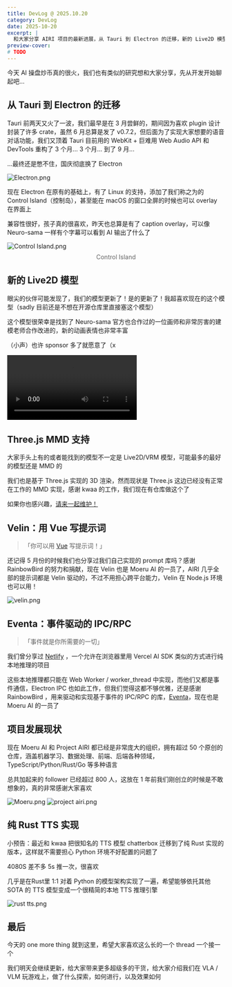 ```yaml
---
title: DevLog @ 2025.10.20
category: DevLog
date: 2025-10-20
excerpt: |
  和大家分享 AIRI 项目的最新进展，从 Tauri 到 Electron 的迁移，新的 Live2D 模型，以及各种开源项目的更新。
preview-cover:
# TODO
---
```



今天 AI 操盘炒币真的很火，我们也有类似的研究想和大家分享，先从开发开始聊起吧...

## 从 Tauri 到 Electron 的迁移

Tauri 前两天又火了一波，我们最早是在 3 月尝鲜的，期间因为喜欢 plugin 设计封装了许多 crate，虽然 6 月总算是发了 v0.7.2，但后面为了实现大家想要的语音对话功能，我们又顶着 Tauri 目前用的 WebKit + 巨难用 Web Audio API 和 DevTools 重构了 3 个月... 3 个月... 到了 9 月...

...最终还是憋不住，国庆彻底换了 Electron

<img src="./assets/Electron.png" alt="Electron.png" />

现在 Electron 在原有的基础上，有了 Linux 的支持，添加了我们称之为的 Control Island（控制岛），甚至能在 macOS 的窗口全屏的时候也可以 overlay 在界面上

兼容性很好，孩子真的很喜欢，昨天也总算是有了 caption overlay，可以像 Neuro-sama 一样有个字幕可以看到 AI 输出了什么了

<img src="./assets/Control Island.png" alt="Control Island.png" />

<div style="text-align: center; font-size: 0.875rem; color: #666; margin-top: 0.5rem;">
Control Island
</div>



## 新的 Live2D 模型

眼尖的伙伴可能发现了，我们的模型更新了！是的更新了！我超喜欢现在的这个模型（sadly 目前还是不想在开源仓库里直接塞这个模型）

这个模型很荣幸是找到了 Neuro-sama 官方也合作过的一位画师和非常厉害的建模老师合作改进的，新的动画表情也非常丰富 

（小声）也许 sponsor 多了就愿意了（x

<video src="./assets/Airi.mp4" alt="Airi.mp4" controls></video>

## Three.js MMD 支持

大家手头上有的或者能找到的模型不一定是 Live2D/VRM 模型，可能最多的最好的模型还是 MMD 的

我们也是基于 Three.js 实现的 3D 渲染，然而现状是 Three.js 这边已经没有正常在工作的 MMD 实现，感谢 kwaa 的工作，我们现在有仓库做这个了

如果你也感兴趣，[请来一起维护！](https://github.com/moeru-ai/three-mmd)

## Velin：用 Vue 写提示词

>「你可以用 [Vue](https://velin-dev.netlify.app/#/) 写提示词！」

还记得 5 月份的时候我们也分享过我们自己实现的 prompt 库吗？感谢 RainbowBird 的努力和捐献，现在 Velin 也是 Moeru AI 的一员了，AIRI 几乎全部的提示词都是 Velin 驱动的，不过不用担心跨平台能力，Velin 在 Node.js 环境也可以用！

<img src="./assets/velin.png" alt="velin.png" />

## Eventa：事件驱动的 IPC/RPC

>「事件就是你所需要的一切」

我们曾分享过 [Netlify](https://velin-dev.netlify.app/#/) ，一个允许在浏览器里用 Vercel AI SDK 类似的方式进行纯本地推理的项目

这些本地推理都只能在 Web Worker / worker_thread 中实现，而他们又都是事件通信，Electron IPC 也如此工作，但我们觉得这都不够优雅，还是感谢 RainbowBird ，用来驱动和实现基于事件的 IPC/RPC 的库，[Eventa](https://github.com/moeru-ai/eventa)，现在也是 Moeru AI 的一员了



## 项目发展现状

现在 Moeru AI 和 Project AIRI 都已经是非常庞大的组织，拥有超过 50 个原创的仓库，涵盖机器学习、数据处理、前端、后端各种领域，TypeScript/Python/Rust/Go 等多种语言

总共加起来的 follower 已经超过 800 人，这放在 1 年前我们刚创立的时候是不敢想象的，真的非常感谢大家喜欢

<img src="./assets/Moeru.png" alt="Moeru.png" />
<img src="./assets/project airi.png" alt="project airi.png" />

## 纯 Rust TTS 实现

小预告：最近和 kwaa 把很知名的 TTS 模型 chatterbox 迁移到了纯 Rust 实现的版本，这样就不需要担心 Python 环境不好配置的问题了

4080S 差不多 5s 推一次，很喜欢

几乎是在Rust里 1:1 对着 Python 的模型架构实现了一遍，希望能够依托其他 SOTA 的 TTS 模型变成一个很精简的本地 TTS 推理引擎

<img src="./assets/rust tts.png" alt="rust tts.png" />

## 最后

今天的 one more thing 就到这里，希望大家喜欢这么长的一个 thread 一个接一个

我们明天会继续更新，给大家带来更多超级多的干货，给大家介绍我们在 VLA / VLM 玩游戏上，做了什么探索，如何进行，以及效果如何
